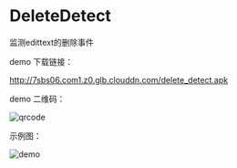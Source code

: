 # DeleteDetect

监测edittext的删除事件

demo 下载链接：

<http://7sbs06.com1.z0.glb.clouddn.com/delete_detect.apk>

demo 二维码：

![qrcode](https://github.com/cashow/AndroidTricks/blob/master/DeleteDetect/qrcode.png)

示例图：

![demo](https://github.com/cashow/AndroidTricks/blob/master/DeleteDetect/demo.gif)
